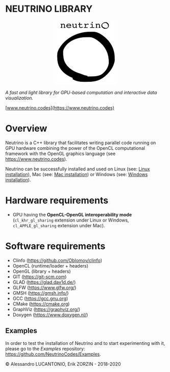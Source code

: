# NEUTRINO LIBRARY

<p align="center">
<img src="./Logos/neutrino_logo.png" width="200" height="200" />
</p>

*A fast and light library for GPU-based computation and interactive data visualization.*

[www.neutrino.codes](https://www.neutrino.codes)

# Overview
Neutrino is a C++ library that facilitates writing parallel code running on GPU hardware combining the power of the OpenCL computational framework with the OpenGL graphics language (see https://www.neutrino.codes).

Neutrino can be successfully installed and used on Linux (see: [Linux installation](./Installation/Linux/installation_linux.md)), Mac (see: [Mac installation](./Installation/Mac/installation_mac.md)) or Windows (see: [Windows installation](./Installation/Windows/installation_windows.md)).

# Hardware requirements
- GPU having the **OpenCL-OpenGL interoperability mode** (`cl_khr_gl_sharing` extension under Linux or Windows, `cl_APPLE_gl_sharing` extension under Mac).

# Software requirements
- Clinfo (https://github.com/Oblomov/clinfo)
- OpenCL (runtime/loader + headers)
- OpenGL (library + headers)
- GIT (https://git-scm.com)
- GLAD (https://glad.dav1d.de/)
- GLFW (https://www.glfw.org/)
- GMSH (https://gmsh.info/)
- GCC (https://gcc.gnu.org)
- CMake (https://cmake.org)
- GraphViz (https://graphviz.org/)
- Doxygen (https://www.doxygen.nl/)

## Examples
In order to test the installation of Neutrino and to start experimenting with it, please go to the *Examples* repository: https://github.com/NeutrinoCodes/Examples.

© Alessandro LUCANTONIO, Erik ZORZIN - 2018-2020